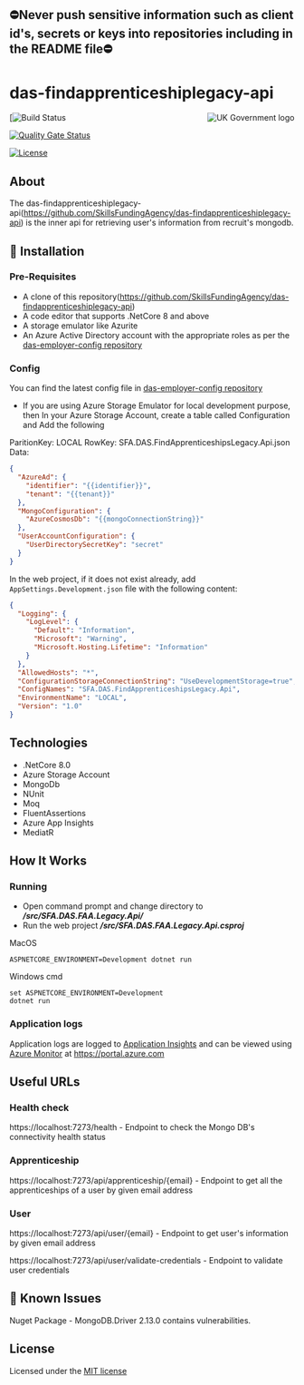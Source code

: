 ## ⛔Never push sensitive information such as client id's, secrets or keys into repositories including in the README file⛔

# das-findapprenticeshiplegacy-api

<img src="https://avatars.githubusercontent.com/u/9841374?s=200&v=4" align="right" alt="UK Government logo">

[![Build Status](https://sfa-gov-uk.visualstudio.com/Digital%20Apprenticeship%20Service/_apis/build/status%2FFind%20Apprenticeship%2Fdas-findapprenticeshiplegacy-api?repoName=SkillsFundingAgency%2Fdas-findapprenticeshiplegacy-api&branchName=main)

[![Quality Gate Status](https://sonarcloud.io/api/project_badges/measure?project=SkillsFundingAgency_das-findapprenticeshiplegacy-api&metric=alert_status)](https://sonarcloud.io/summary/new_code?id=SkillsFundingAgency_das-findapprenticeshiplegacy-api)

[![License](https://img.shields.io/badge/license-MIT-lightgrey.svg?longCache=true&style=flat-square)](https://en.wikipedia.org/wiki/MIT_License)

## About

The das-findapprenticeshiplegacy-api(https://github.com/SkillsFundingAgency/das-findapprenticeshiplegacy-api) is the inner api for retrieving user's information from recruit's mongodb.

## 🚀 Installation

### Pre-Requisites
* A clone of this repository(https://github.com/SkillsFundingAgency/das-findapprenticeshiplegacy-api)
* A code editor that supports .NetCore 8 and above
* A storage emulator like Azurite
* An Azure Active Directory account with the appropriate roles as per the [das-employer-config repository](https://github.com/SkillsFundingAgency/das-employer-config/blob/master/das-findapprenticeshiplegacy-api/SFA.DAS.FindApprenticeshipsLegacy.Api.json)

### Config
You can find the latest config file in [das-employer-config repository](https://github.com/SkillsFundingAgency/das-employer-config/blob/master/das-findapprenticeshiplegacy-api/SFA.DAS.FindApprenticeshipsLegacy.Api.json)

* If you are using Azure Storage Emulator for local development purpose, then In your Azure Storage Account, create a table called Configuration and Add the following

ParitionKey: LOCAL
RowKey: SFA.DAS.FindApprenticeshipsLegacy.Api.json
Data:
```json
{
  "AzureAd": {
    "identifier": "{{identifier}}",
    "tenant": "{{tenant}}"
  },
  "MongoConfiguration": {
    "AzureCosmosDb": "{{mongoConnectionString}}"
  },
  "UserAccountConfiguration": {
    "UserDirectorySecretKey": "secret"
  }
}
```

In the web project, if it does not exist already, add `AppSettings.Development.json` file with the following content:

```json
{
  "Logging": {
    "LogLevel": {
      "Default": "Information",
      "Microsoft": "Warning",
      "Microsoft.Hosting.Lifetime": "Information"
    }
  },
  "AllowedHosts": "*",
  "ConfigurationStorageConnectionString": "UseDevelopmentStorage=true",
  "ConfigNames": "SFA.DAS.FindApprenticeshipsLegacy.Api",
  "EnvironmentName": "LOCAL",
  "Version": "1.0"
}
```

## Technologies
* .NetCore 8.0
* Azure Storage Account
* MongoDb
* NUnit
* Moq
* FluentAssertions
* Azure App Insights
* MediatR

## How It Works

### Running

* Open command prompt and change directory to _**/src/SFA.DAS.FAA.Legacy.Api/**_
* Run the web project _**/src/SFA.DAS.FAA.Legacy.Api.csproj**_

MacOS
```
ASPNETCORE_ENVIRONMENT=Development dotnet run
```
Windows cmd
```
set ASPNETCORE_ENVIRONMENT=Development
dotnet run
```

### Application logs
Application logs are logged to [Application Insights](https://learn.microsoft.com/en-us/azure/azure-monitor/app/app-insights-overview) and can be viewed using [Azure Monitor](https://learn.microsoft.com/en-us/azure/azure-monitor/overview) at https://portal.azure.com

## Useful URLs

### Health check
https://localhost:7273/health - Endpoint to check the Mongo DB's connectivity health status

### Apprenticeship

https://localhost:7273/api/apprenticeship/{email} - Endpoint to get all the apprenticeships of a user by given email address

### User

https://localhost:7273/api/user/{email} - Endpoint to get user's information by given email address

https://localhost:7273/api/user/validate-credentials - Endpoint to validate user credentials

## 🐛 Known Issues

Nuget Package - MongoDB.Driver 2.13.0 contains vulnerabilities.


## License

Licensed under the [MIT license](LICENSE)